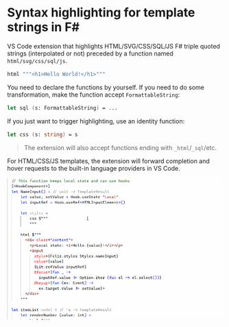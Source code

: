 # Syntax highlighting for template strings in F#

VS Code extension that highlights HTML/SVG/CSS/SQL/JS F# triple quoted strings (interpolated or not) preceded by a function named `html/svg/css/sql/js`.

```fsharp
html """<h1>Hello World!</h1>"""
```

You need to declare the functions by yourself. If you need to do some transformation, make the function accept `FormattableString`:

```fsharp
let sql (s: FormattableString) = ...
```

If you just want to trigger highlighting, use an identity function:

```fsharp
let css (s: string) = s
```

> The extension will also accept functions ending with `_html`/`_sql`/etc.

For HTML/CSS/JS templates, the extension will forward completion and hover requests to the built-in language providers in VS Code.

![Example](screencast.gif)